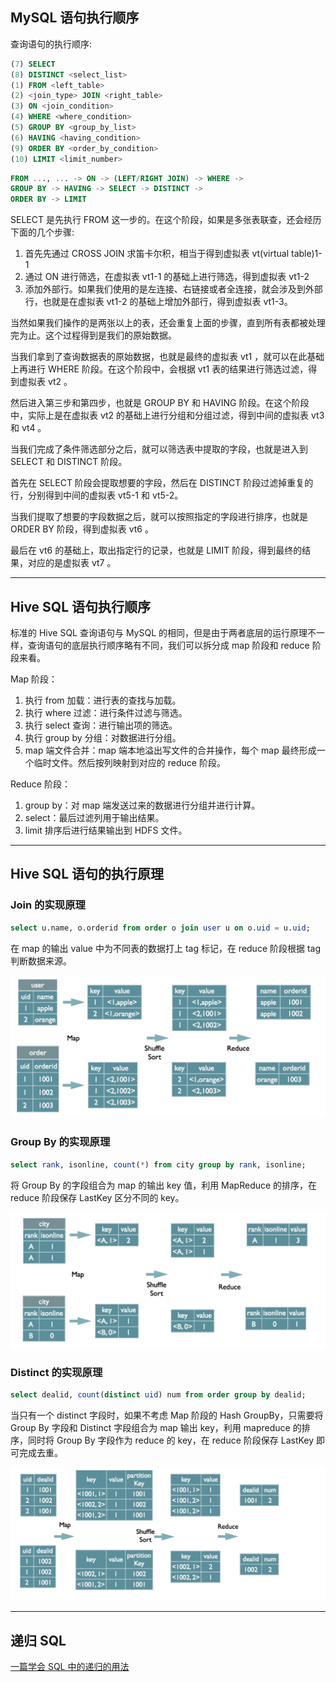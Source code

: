 ## MySQL 语句执行顺序

查询语句的执行顺序:

```sql
(7) SELECT
(8) DISTINCT <select_list>
(1) FROM <left_table>
(2) <join_type> JOIN <right_table>
(3) ON <join_condition>
(4) WHERE <where_condition>
(5) GROUP BY <group_by_list>
(6) HAVING <having_condition>
(9) ORDER BY <order_by_condition>
(10) LIMIT <limit_number>
```

```sql
FROM ..., ... -> ON -> (LEFT/RIGHT JOIN) -> WHERE ->
GROUP BY -> HAVING -> SELECT -> DISTINCT ->
ORDER BY -> LIMIT
```

SELECT 是先执行 FROM 这一步的。在这个阶段，如果是多张表联查，还会经历下面的几个步骤:

1.  首先先通过 CROSS JOIN 求笛卡尔积，相当于得到虚拟表 vt(virtual table)1-1
2.  通过 ON 进行筛选，在虚拟表 vt1-1 的基础上进行筛选，得到虚拟表 vt1-2
3.  添加外部行。如果我们使用的是左连接、右链接或者全连接，就会涉及到外部行，也就是在虚拟表 vt1-2 的基础上增加外部行，得到虚拟表 vt1-3。

当然如果我们操作的是两张以上的表，还会重复上面的步骤，直到所有表都被处理完为止。这个过程得到是我们的原始数据。

当我们拿到了查询数据表的原始数据，也就是最终的虚拟表 vt1 ，就可以在此基础上再进行 WHERE 阶段。在这个阶段中，会根据 vt1 表的结果进行筛选过滤，得到虚拟表 vt2 。

然后进入第三步和第四步，也就是 GROUP BY 和 HAVING 阶段。在这个阶段中，实际上是在虚拟表 vt2 的基础上进行分组和分组过滤，得到中间的虚拟表 vt3 和 vt4 。

当我们完成了条件筛选部分之后，就可以筛选表中提取的字段，也就是进入到 SELECT 和 DISTINCT 阶段。

首先在 SELECT 阶段会提取想要的字段，然后在 DISTINCT 阶段过滤掉重复的行，分别得到中间的虚拟表 vt5-1 和 vt5-2。

当我们提取了想要的字段数据之后，就可以按照指定的字段进行排序，也就是 ORDER BY 阶段，得到虚拟表 vt6 。

最后在 vt6 的基础上，取出指定行的记录，也就是 LIMIT 阶段，得到最终的结果，对应的是虚拟表 vt7 。

---

## Hive SQL 语句执行顺序

标准的 Hive SQL 查询语句与 MySQL 的相同，但是由于两者底层的运行原理不一样，查询语句的底层执行顺序略有不同，我们可以拆分成 map 阶段和 reduce 阶段来看。

Map 阶段：

1. 执行 from 加载：进行表的查找与加载。
2. 执行 where 过滤：进行条件过滤与筛选。
3. 执行 select 查询：进行输出项的筛选。
4. 执行 group by 分组：对数据进行分组。
5. map 端文件合并：map 端本地溢出写文件的合并操作，每个 map 最终形成一个临时文件。然后按列映射到对应的 reduce 阶段。

Reduce 阶段：

1. group by：对 map 端发送过来的数据进行分组并进行计算。
2. select：最后过滤列用于输出结果。
3. limit 排序后进行结果输出到 HDFS 文件。

---

## Hive SQL 语句的执行原理

### Join 的实现原理

```sql
select u.name, o.orderid from order o join user u on o.uid = u.uid;
```

在 map 的输出 value 中为不同表的数据打上 tag 标记，在 reduce 阶段根据 tag 判断数据来源。

![](https://raw.githubusercontent.com/MXJULY/image/main/img/202310170306655.png)

### Group By 的实现原理

```sql
select rank, isonline, count(*) from city group by rank, isonline;
```

将 Group By 的字段组合为 map 的输出 key 值，利用 MapReduce 的排序，在 reduce 阶段保存 LastKey 区分不同的 key。

![](https://raw.githubusercontent.com/MXJULY/image/main/img/202310170358198.png)

### Distinct 的实现原理

```sql
select dealid, count(distinct uid) num from order group by dealid;
```

当只有一个 distinct 字段时，如果不考虑 Map 阶段的 Hash GroupBy，只需要将 Group By 字段和 Distinct 字段组合为 map 输出 key，利用 mapreduce 的排序，同时将 Group By 字段作为 reduce 的 key，在 reduce 阶段保存 LastKey 即可完成去重。

![](https://raw.githubusercontent.com/MXJULY/image/main/img/202310170405313.png)

---

## 递归 SQL

[一篇学会 SQL 中的递归的用法](https://www.51cto.com/article/677598.html)
